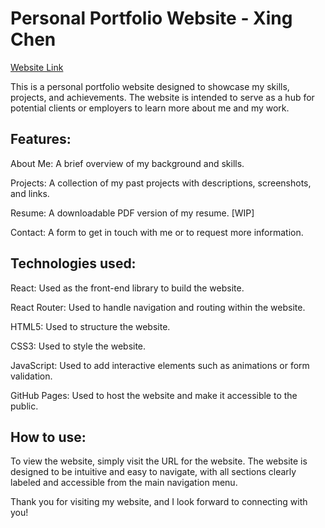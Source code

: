 # Personal Portfolio Website - Xing Chen

[Website Link](https://www.example.com)

This is a personal portfolio website designed to showcase my skills, projects, and achievements. The website is intended to serve as a hub for potential clients or employers to learn more about me and my work.

## Features:

About Me: A brief overview of my background and skills.

Projects: A collection of my past projects with descriptions, screenshots, and links.

Resume: A downloadable PDF version of my resume. [WIP]

Contact: A form to get in touch with me or to request more information.


## Technologies used:

React: Used as the front-end library to build the website.

React Router: Used to handle navigation and routing within the website.

HTML5: Used to structure the website.

CSS3: Used to style the website.

JavaScript: Used to add interactive elements such as animations or form validation.

GitHub Pages: Used to host the website and make it accessible to the public.

## How to use:

To view the website, simply visit the URL for the website. The website is designed to be intuitive and easy to navigate, with all sections clearly labeled and accessible from the main navigation menu.


Thank you for visiting my website, and I look forward to connecting with you!
